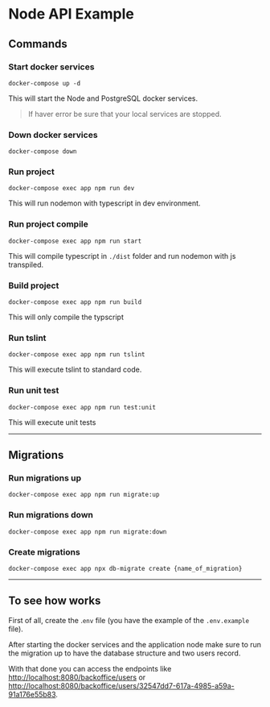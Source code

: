 # Node API Example

## Commands

### Start docker services
```shell
docker-compose up -d
```

This will start the Node and PostgreSQL docker services.

> If haver error be sure that your local services are stopped.

### Down docker services
```shell
docker-compose down
```

### Run project
```shell
docker-compose exec app npm run dev
```
This will run nodemon with typescript in dev environment.

### Run project compile
```shell
docker-compose exec app npm run start
```
This will compile typescript in `./dist` folder and run nodemon with js transpiled.

### Build project
```shell
docker-compose exec app npm run build
```
This will only compile the typscript

### Run tslint
```shell
docker-compose exec app npm run tslint
```
This will execute tslint to standard code.

### Run unit test
```shell
docker-compose exec app npm run test:unit
```
This will execute unit tests

---
## Migrations

### Run migrations up
```shell
docker-compose exec app npm run migrate:up
```

### Run migrations down
```shell
docker-compose exec app npm run migrate:down
```

### Create migrations
```shell
docker-compose exec app npx db-migrate create {name_of_migration}
```

---
## To see how works

First of all, create the .`env` file (you have the example of the `.env.example` file).

After starting the docker services and the application node make sure to run the migration up to have the database structure and two users record.

With that done you can access the endpoints like [http://localhost:8080/backoffice/users](http://localhost:8080/backoffice/users) or [http://localhost:8080/backoffice/users/32547dd7-617a-4985-a59a-91a176e55b83](http://localhost:8080/backoffice/users/32547dd7-617a-4985-a59a-91a176e55b83).

